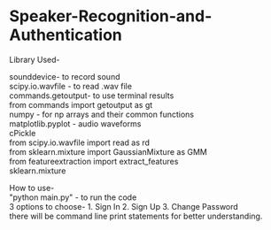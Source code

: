# Speaker-Recognition-and-Authentication

Library Used-

sounddevice- to record sound  
scipy.io.wavfile - to read .wav file  
commands.getoutput- to use terminal results  
from commands import getoutput as gt  
numpy - for np arrays and their common functions  
matplotlib.pyplot - audio waveforms  
cPickle  
from scipy.io.wavfile import read as rd  
from sklearn.mixture import GaussianMixture as GMM  
from featureextraction import extract_features  
sklearn.mixture   

How to use-  
"python main.py" - to run the code  
3 options to choose-  1. Sign In 2. Sign Up 3. Change Password  
there will be command line print statements for better understanding.  
